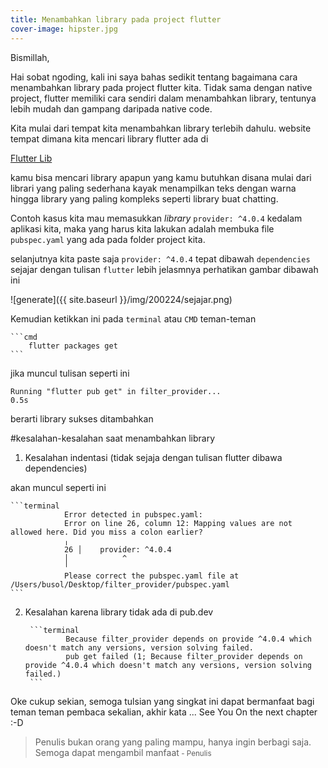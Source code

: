 ```yaml
---
title: Menambahkan library pada project flutter
cover-image: hipster.jpg
---
```

Bismillah,

Hai sobat ngoding, kali ini saya bahas sedikit tentang bagaimana cara menambahkan library pada project flutter kita. Tidak sama dengan native project, flutter memiliki cara sendiri dalam menambahkan library, tentunya lebih mudah dan gampang daripada native code.
<!--more-->

Kita mulai dari tempat kita menambahkan library terlebih dahulu.
website tempat dimana kita mencari library flutter ada di 

[Flutter Lib](https://pub.dev/flutter/packages)

kamu bisa mencari library apapun yang kamu butuhkan disana mulai dari librari yang paling sederhana kayak menampilkan teks dengan warna hingga library yang paling kompleks seperti library buat chatting.


Contoh kasus kita mau memasukkan *library* `provider: ^4.0.4` kedalam aplikasi kita, maka yang harus kita lakukan adalah membuka file `pubspec.yaml` yang ada pada folder project kita.

selanjutnya kita paste saja `provider: ^4.0.4` tepat dibawah `dependencies` sejajar dengan  tulisan `flutter` lebih jelasmnya perhatikan gambar dibawah ini

![generate]({{ site.baseurl }}/img/200224/sejajar.png)

Kemudian ketikkan ini pada `terminal` atau `CMD` teman-teman

    ```cmd
        flutter packages get
    ```
jika muncul tulisan seperti ini


`Running "flutter pub get" in filter_provider...                     0.5s`

berarti library sukses ditambahkan



#kesalahan-kesalahan saat menambahkan library

1. Kesalahan indentasi (tidak sejaja dengan tulisan flutter dibawa dependencies)

akan muncul seperti ini

    ```terminal
                Error detected in pubspec.yaml:
                Error on line 26, column 12: Mapping values are not allowed here. Did you miss a colon earlier?
                ╷
                26 │    provider: ^4.0.4
                │            ^
                ╵
                Please correct the pubspec.yaml file at /Users/busol/Desktop/filter_provider/pubspec.yaml
    ```
2. Kesalahan karena library tidak ada di pub.dev

        ```terminal
                Because filter_provider depends on provide ^4.0.4 which doesn't match any versions, version solving failed.
                pub get failed (1; Because filter_provider depends on provide ^4.0.4 which doesn't match any versions, version solving failed.)
        ```

Oke cukup sekian, semoga tulsian yang singkat ini dapat bermanfaat bagi teman teman pembaca sekalian, akhir kata ... See You On the next chapter :-D

>Penulis bukan orang yang paling mampu, hanya ingin berbagi saja. Semoga dapat mengambil manfaat<small> - Penulis</small>